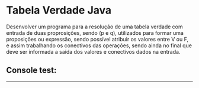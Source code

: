 # Tabela Verdade Java

Desenvolver um programa para a resolução de uma tabela verdade
com entrada de duas proprosições, sendo (p e q), utilizados para
formar uma proposições ou expressão, sendo possível atribuir os valores
entre V ou F, e assim trabalhando os conectivos das operações, sendo ainda
no final que deve ser informada a saída dos valores e conectivos dados
na entrada.

## Console test: 



---